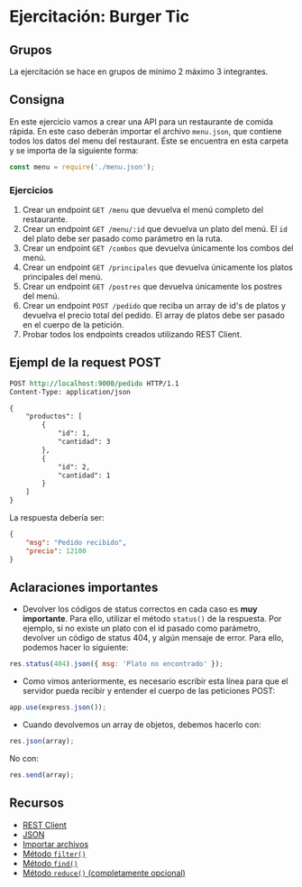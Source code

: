 # Ejercitación: Burger Tic

## Grupos

La ejercitación se hace en grupos de mínimo 2 máximo 3 integrantes.

## Consigna

En este ejercicio vamos a crear una API para un restaurante de comida rápida. En este caso deberán importar el archivo `menu.json`, que contiene todos los datos del menu del restaurant. Éste se encuentra en esta carpeta y se importa de la siguiente forma:

```js
const menu = require('./menu.json');
```

### Ejercicios

1. Crear un endpoint `GET /menu` que devuelva el menú completo del restaurante.
2. Crear un endpoint `GET /menu/:id` que devuelva un plato del menú. El `id` del plato debe ser pasado como parámetro en la ruta.
3. Crear un endpoint `GET /combos` que devuelva únicamente los combos del menú.
4. Crear un endpoint `GET /principales` que devuelva únicamente los platos principales del menú.
5. Crear un endpoint `GET /postres` que devuelva únicamente los postres del menú.
6. Crear un endpoint `POST /pedido` que reciba un array de id's de platos y devuelva el precio total del pedido. El array de platos debe ser pasado en el cuerpo de la petición.
7. Probar todos los endpoints creados utilizando REST Client.

## Ejempl de la request POST

```rest
POST http://localhost:9000/pedido HTTP/1.1
Content-Type: application/json

{
    "productos": [
        {
            "id": 1,
            "cantidad": 3
        },
        {
            "id": 2,
            "cantidad": 1
        }
    ]
}
```

La respuesta debería ser:

```json
{
    "msg": "Pedido recibido",
    "precio": 12100
}
```

## Aclaraciones importantes

- Devolver los códigos de status correctos en cada caso es **muy importante**. Para ello, utilizar el método `status()` de la respuesta. Por ejemplo, si no existe un plato con el id pasado como parámetro, devolver un código de status 404, y algún mensaje de error. Para ello, podemos hacer lo siguiente:

```js
res.status(404).json({ msg: 'Plato no encontrado' });
```

- Como vimos anteriormente, es necesario escribir esta línea para que el servidor pueda recibir y entender el cuerpo de las peticiones POST:

```js
app.use(express.json());
```

- Cuando devolvemos un array de objetos, debemos hacerlo con:

```js
res.json(array);
```

No con:

```js
res.send(array);
```

## Recursos

- [REST Client](https://marketplace.visualstudio.com/items?itemName=humao.rest-client)
- [JSON](https://developer.mozilla.org/es/docs/Learn/JavaScript/Objects/JSON)
- [Importar archivos](https://nodejs.org/api/modules.html#modules_file_modules)
- [Método `filter()`](https://developer.mozilla.org/es/docs/Web/JavaScript/Referencia/Objetos_globales/Array/filter)
- [Método `find()`](https://developer.mozilla.org/es/docs/Web/JavaScript/Referencia/Objetos_globales/Array/find)
- [Método `reduce()` (completamente opcional)](https://developer.mozilla.org/es/docs/Web/JavaScript/Referencia/Objetos_globales/Array/Reduce)
